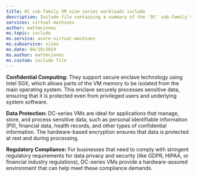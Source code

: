 ```yaml
---
title: DC sub-family VM size series workloads include
description: Include file containing a summary of the 'DC' sub-family's potential workloads.
services: virtual-machines
author: mattmcinnes
ms.topic: include
ms.service: azure-virtual-machines
ms.subservice: sizes
ms.date: 04/19/2024
ms.author: mattmcinnes
ms.custom: include file
---
```

**Confidential Computing:** They support secure enclave technology using Intel SGX, which allows parts of the VM memory to be isolated from the main operating system. This enclave securely processes sensitive data, ensuring that it is protected even from privileged users and underlying system software.

**Data Protection:** DC-series VMs are ideal for applications that manage, store, and process sensitive data, such as personal identifiable information (PII), financial data, health records, and other types of confidential information. The hardware-based encryption ensures that data is protected at rest and during processing.

**Regulatory Compliance:** For businesses that need to comply with stringent regulatory requirements for data privacy and security (like GDPR, HIPAA, or financial industry regulations), DC-series VMs provide a hardware-assured environment that can help meet these compliance demands.